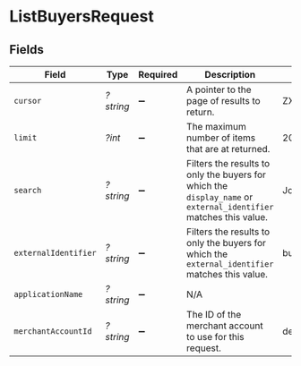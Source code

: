 # ListBuyersRequest


## Fields

| Field                                                                                                            | Type                                                                                                             | Required                                                                                                         | Description                                                                                                      | Example                                                                                                          |
| ---------------------------------------------------------------------------------------------------------------- | ---------------------------------------------------------------------------------------------------------------- | ---------------------------------------------------------------------------------------------------------------- | ---------------------------------------------------------------------------------------------------------------- | ---------------------------------------------------------------------------------------------------------------- |
| `cursor`                                                                                                         | *?string*                                                                                                        | :heavy_minus_sign:                                                                                               | A pointer to the page of results to return.                                                                      | ZXhhbXBsZTE                                                                                                      |
| `limit`                                                                                                          | *?int*                                                                                                           | :heavy_minus_sign:                                                                                               | The maximum number of items that are at returned.                                                                | 20                                                                                                               |
| `search`                                                                                                         | *?string*                                                                                                        | :heavy_minus_sign:                                                                                               | Filters the results to only the buyers for which the `display_name` or `external_identifier` matches this value. | John                                                                                                             |
| `externalIdentifier`                                                                                             | *?string*                                                                                                        | :heavy_minus_sign:                                                                                               | Filters the results to only the buyers for which the `external_identifier` matches this value.                   | buyer-12345                                                                                                      |
| `applicationName`                                                                                                | *?string*                                                                                                        | :heavy_minus_sign:                                                                                               | N/A                                                                                                              |                                                                                                                  |
| `merchantAccountId`                                                                                              | *?string*                                                                                                        | :heavy_minus_sign:                                                                                               | The ID of the merchant account to use for this request.                                                          | default                                                                                                          |